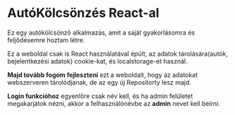 # AutóKölcsönzés React-al

Ez egy autókölcsönző alkalmazás, amit a saját gyakorlásomra és feljődésemre hoztam létre.

Ez a weboldal csak is React használatával épült, az adatok tárolására(autók, bejelentkezési adatok) cookie-kat, és localstorage-et használ.

**Majd tovább fogom fejleszteni** ezt a weboldalt, hogy az adatokat webszerveren tárolódjanak, de az egy új Repositorty lesz majd.

**Login funkcióhoz** egyenlőre csak név kell,
és ha admin felületet megakarjátok nézni, akkor a felhasználónévbe az **admin** nevet kell beírni.
